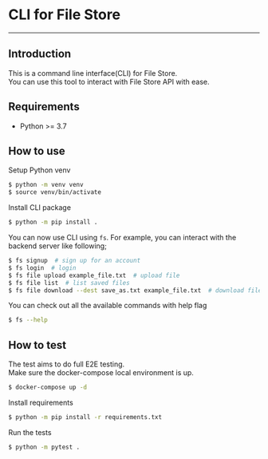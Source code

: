 # CLI for File Store
_____
## Introduction
This is a command line interface(CLI) for File Store.  
You can use this tool to interact with File Store API with ease.

## Requirements
* Python >= 3.7

## How to use
Setup Python venv
```bash
$ python -m venv venv
$ source venv/bin/activate
```
Install CLI package
```bash
$ python -m pip install .
```
You can now use CLI using `fs`.
For example, you can interact with the backend server like following;
```bash
$ fs signup  # sign up for an account
$ fs login  # login
$ fs file upload example_file.txt  # upload file
$ fs file list  # list saved files
$ fs file download --dest save_as.txt example_file.txt  # download file
```
You can check out all the available commands with help flag
```bash
$ fs --help
```

## How to test
The test aims to do full E2E testing.  
Make sure the docker-compose local environment is up.
```bash
$ docker-compose up -d
```
Install requirements
```bash
$ python -m pip install -r requirements.txt
```
Run the tests
```bash
$ python -m pytest .
```
